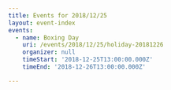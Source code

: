 ```yaml
---
title: Events for 2018/12/25
layout: event-index
events:
  - name: Boxing Day
    uri: /events/2018/12/25/holiday-20181226
    organizer: null
    timeStart: '2018-12-25T13:00:00.000Z'
    timeEnd: '2018-12-26T13:00:00.000Z'

---
```

